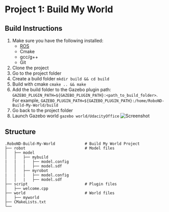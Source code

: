 
# Project 1: Build My World

## Build Instructions
1. Make sure you have the following installed:
   - [ROS](http://wiki.ros.org/ROS/Installation)
   - Cmake
   - gcc/g++
   - Git
2. Clone the project
3. Go to the project folder
4. Create a build folder `mkdir build && cd build`
5. Build with cmake `cmake .. && make`
6. Add the build folder to the Gazebo plugin path: 
`GAZEBO_PLUGIN_PATH=${GAZEBO_PLUGIN_PATH}:<path_to_build_folder>`. For example,
`GAZEBO_PLUGIN_PATH=${GAZEBO_PLUGIN_PATH}:/home/RoboND-Build-My-World/build`
7. Go back to the project folder
8. Launch Gazebo world `gazebo world/UdacityOffice`
![Screenshot](VirtualBox_vm_23_08_2020_18_18_39.png.png)
## Structure
```
.RoboND-Build-My-World             # Build My World Project 
├── robot                          # Model files 
│   ├── model
│   │   ├── mybuild
|   |   |   ├── model.config
│   │   |   ├── model.sdf
│   │   ├── myrobot
|   |   |   ├── model.config
│   │   |   ├── model.sdf
├── script                         # Plugin files 
│   ├── welcome.cpp
├── world                          # World files
│   ├── myworld
├── CMakeLists.txt
└──   
```
